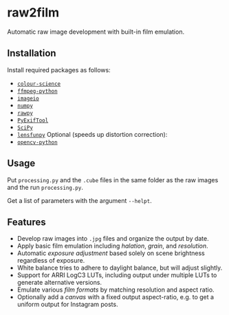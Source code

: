 # raw2film
Automatic raw image development with built-in film emulation.

## Installation
Install required packages as follows:
- [`colour-science`](https://pypi.org/project/colour-science/)
- [`ffmpeg-python`](https://pypi.org/project/ffmpeg-python/)
- [`imageio`](https://pypi.org/project/imageio/)
- [`numpy`](https://pypi.org/project/numpy/)
- [`rawpy`](https://pypi.org/project/rawpy/)
- [`PyExifTool`](https://pypi.org/project/PyExifTool/)
- [`SciPy`](https://pypi.org/project/SciPy/)
- [`lensfunpy`](https://pypi.org/project/lensfunpy/)
Optional (speeds up distortion correction):
- [`opencv-python`](https://pypi.org/project/opencv-python/)

## Usage
Put `processing.py` and the `.cube` files in the same folder as the raw images and the run `processing.py`.

Get a list of parameters with the argument `--helpt`.

## Features
- Develop raw images into `.jpg` files and organize the output by date.
- Apply basic film emulation including _halation_, _grain_, and _resolution_.
- Automatic _exposure adjustment_ based solely on scene brightness regardless of exposure.
- White balance tries to adhere to daylight balance, but will adjust slightly.
- Support for ARRI LogC3 LUTs, including output under multiple LUTs to generate alternative versions.
- Emulate various _film formats_ by matching resolution and aspect ratio.
- Optionally add a _canvas_ with a fixed output aspect-ratio, e.g. to get a uniform output for Instagram posts.
